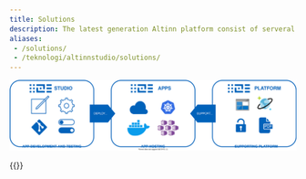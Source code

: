```yaml
---
title: Solutions
description: The latest generation Altinn platform consist of serveral solutions.
aliases:
 - /solutions/
 - /teknologi/altinnstudio/solutions/
---
```


!["Altinn solutions diagram"](altinn-3-solution.svg "Altinn 3 solutions")


{{<children>}}

